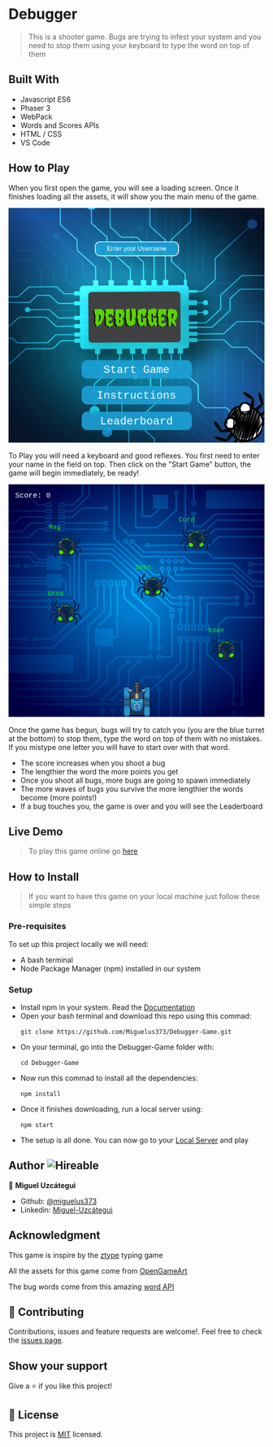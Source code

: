 # Debugger

> This is a shooter game. Bugs are trying to infest your system and 
> you need to stop them using your keyboard to type the word on top of them

## Built With

- Javascript ES6
- Phaser 3
- WebPack
- Words and Scores APIs
- HTML / CSS
- VS Code

## How to Play

When you first open the game, you will see a loading screen. Once it finishes loading all the assets, it will show you the main menu of the game.

![screenshot](./menu-screenshot.png) 

To Play you will need a keyboard and good reflexes. You first need to enter your name in the field on top. Then click on the "Start Game" button, the game will begin immediately, be ready!

![screenshot](./game-screenshot.png)

Once the game has begun, bugs will try to catch you (you are the blue turret at the bottom) to stop them, type the word on top of them with no mistakes. If you mistype one letter you will have to start over with that word. 

- The score increases when you shoot a bug
- The lengthier the word the more points you get
- Once you shoot all bugs, more bugs are going to spawn immediately
- The more waves of bugs you survive the more lengthier the words become (more points!)
- If a bug touches you, the game is over and you will see the Leaderboard

## Live Demo

> To play this game online go [here](https://miguelus373.github.io/Debugger-Game/)

## How to Install

> If you want to have this game on your local machine just follow these simple steps

### Pre-requisites

To set up this project locally we will need:
- A bash terminal
- Node Package Manager (npm) installed in our system

### Setup

- Install npm in your system. Read the [Documentation](https://nodejs.org/en/download/package-manager/)
- Open your bash terminal and download this repo using this commad:
    ``` 
   git clone https://github.com/Miguelus373/Debugger-Game.git
    ``` 
- On your terminal, go into the Debugger-Game folder with:
    ``` 
   cd Debugger-Game
    ``` 
- Now run this commad to install all the dependencies:
    ``` 
   npm install
    ``` 
- Once it finishes downloading, run a local server using:
    ``` 
   npm start
    ``` 
- The setup is all done. You can now go to your [Local Server](http://localhost:3000/) and play

## Author  ![Hireable](https://img.shields.io/badge/HIREABLE-YES-yellowgreen&?style=for-the-badge)

👤 **Miguel Uzcátegui**

- Github: [@miguelus373](https://github.com/miguelus373)
- Linkedin: [Miguel-Uzcátegui](https://www.linkedin.com/in/miguelus/)

## Acknowledgment

This game is inspire by the [ztype](https://zty.pe/) typing game

All the assets for this game come from [OpenGameArt](https://opengameart.org/)

The bug words come from this amazing [word API](https://github.com/RazorSh4rk/random-word-api)


## 🤝 Contributing

Contributions, issues and feature requests are welcome!. Feel free to check the [issues page](https://github.com/Miguelus373/Debugger-Game/issues).

## Show your support

Give a ⭐️ if you like this project!

## 📝 License
This project is [MIT](https://github.com/Miguelus373/Debugger-Game/blob/develop/LICENSE) licensed.
